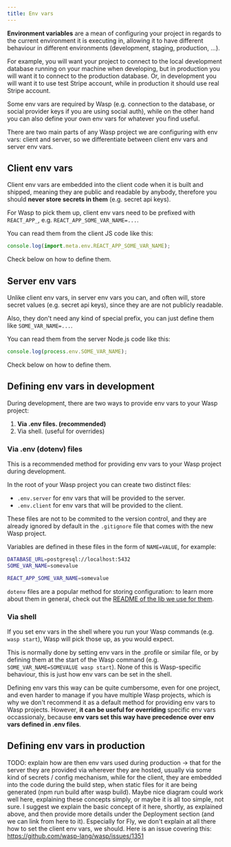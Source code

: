 ```yaml
---
title: Env vars
---
```


**Environment variables** are a mean of configuring your project in regards to the current environment it is executing in, allowing it to have different behaviour in different environments (development, staging, production, ...).

For example, you will want your project to connect to the local development database running on your machine when developing, but in production you will want it to connect to the production database.
Or, in development you will want it to use test Stripe account, while in production it should use real Stripe account.

Some env vars are required by Wasp (e.g. connection to the database, or social provider keys if you are using social auth), while on the other hand you can also define your own env vars for whatever you find useful.

There are two main parts of any Wasp project we are configuring with env vars: client and server, so we differentiate between client env vars and server env vars.

## Client env vars

Client env vars are embedded into the client code when it is built and shipped, meaning they are public and readable by anybody, therefore you should **never store secrets in them** (e.g. secret api keys).

For Wasp to pick them up, client env vars need to be prefixed with `REACT_APP_`, e.g. `REACT_APP_SOME_VAR_NAME=...`.

You can read them from the client JS code like this:
```js
console.log(import.meta.env.REACT_APP_SOME_VAR_NAME);
```

Check below on how to define them.

## Server env vars

Unlike client env vars, in server env vars you can, and often will, store secret values (e.g. secret api keys), since they are are not publicly readable.

Also, they don't need any kind of special prefix, you can just define them like `SOME_VAR_NAME=...`.

You can read them from the server Node.js code like this:
```js
console.log(process.env.SOME_VAR_NAME);
```

Check below on how to define them.

## Defining env vars in development

During development, there are two ways to provide env vars to your Wasp project:
1. **Via .env files. (recommended)**
2. Via shell. (useful for overrides)

### Via .env (dotenv) files
This is a recommended method for providing env vars to your Wasp project during development.

In the root of your Wasp project you can create two distinct files:
 - `.env.server` for env vars that will be provided to the server.
 - `.env.client` for env vars that will be provided to the client.

These files are not to be commited to the version control, and they are already ignored by default in the `.gitignore` file that comes with the new Wasp project.

Variables are defined in these files in the form of `NAME=VALUE`, for example:
```sh title=".env.server"
DATABASE_URL=postgresql://localhost:5432
SOME_VAR_NAME=somevalue
```
```sh title=".env.client"
REACT_APP_SOME_VAR_NAME=somevalue
```

`dotenv` files are a popular method for storing configuration: to learn more about them in general, check out the [README of the lib we use for them](https://github.com/stackbuilders/dotenv-hs).

### Via shell
If you set env vars in the shell where you run your Wasp commands (e.g. `wasp start`), Wasp will pick those up, as you would expect.
 
This is normally done by setting env vars in the .profile or similar file, or by defining them at the start of the Wasp command (e.g. `SOME_VAR_NAME=SOMEVALUE wasp start`).
None of this is Wasp-specific behaviour, this is just how env vars can be set in the shell.

Defining env vars this way can be quite cumbersome, even for one project, and even harder to manage if you have multiple Wasp projects, which is why we don't recommend it as a default method for providing env vars to Wasp projects.
However, **it can be useful for overriding** specific env vars occassionaly, because **env vars set this way have precedence over env vars defined in .env files**.


## Defining env vars in production

TODO: explain how are then env vars used during production -> that for the server they are provided via wherever they are hosted, usually via some kind of secrets / config mechanism, while for the client, they are embedded into the code during the build step, when static files for it are being generated (npm run build after wasp build). Maybe nice diagram could work well here, explaining these concepts simply, or maybe it is all too simple, not sure.
I suggest we explain the basic concept of it here, shortly, as explained above, and then provide more details under the Deployment section (and we can link from here to it). Especially for Fly, we don't explain at all there how to set the client env vars, we should.
Here is an issue covering this: https://github.com/wasp-lang/wasp/issues/1351
